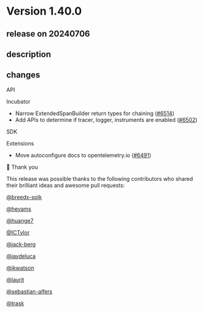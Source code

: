 # Version 1.40.0

## release on 20240706

## description

## changes

API

Incubator

* Narrow ExtendedSpanBuilder return types for chaining (<a href="https://github.com/open-telemetry/opentelemetry-java/pull/6514" data-hovercard-type="pull_request" data-hovercard-url="/open-telemetry/opentelemetry-java/pull/6514/hovercard">#6514</a>)
* Add APIs to determine if tracer, logger, instruments are enabled (<a href="https://github.com/open-telemetry/opentelemetry-java/pull/6502" data-hovercard-type="pull_request" data-hovercard-url="/open-telemetry/opentelemetry-java/pull/6502/hovercard">#6502</a>)

SDK

Extensions

* Move autoconfigure docs to opentelemetry.io (<a href="https://github.com/open-telemetry/opentelemetry-java/pull/6491" data-hovercard-type="pull_request" data-hovercard-url="/open-telemetry/opentelemetry-java/pull/6491/hovercard">#6491</a>)

🙇 Thank you

This release was possible thanks to the following contributors who shared their brilliant ideas and awesome pull requests:

<a class="user-mention notranslate" data-hovercard-type="user" data-hovercard-url="/users/breedx-splk/hovercard" data-octo-click="hovercard-link-click" data-octo-dimensions="link_type:self" href="https://github.com/breedx-splk">@breedx-splk</a>

<a class="user-mention notranslate" data-hovercard-type="user" data-hovercard-url="/users/heyams/hovercard" data-octo-click="hovercard-link-click" data-octo-dimensions="link_type:self" href="https://github.com/heyams">@heyams</a>

<a class="user-mention notranslate" data-hovercard-type="user" data-hovercard-url="/users/huange7/hovercard" data-octo-click="hovercard-link-click" data-octo-dimensions="link_type:self" href="https://github.com/huange7">@huange7</a>

<a class="user-mention notranslate" data-hovercard-type="user" data-hovercard-url="/users/ICTylor/hovercard" data-octo-click="hovercard-link-click" data-octo-dimensions="link_type:self" href="https://github.com/ICTylor">@ICTylor</a>

<a class="user-mention notranslate" data-hovercard-type="user" data-hovercard-url="/users/jack-berg/hovercard" data-octo-click="hovercard-link-click" data-octo-dimensions="link_type:self" href="https://github.com/jack-berg">@jack-berg</a>

<a class="user-mention notranslate" data-hovercard-type="user" data-hovercard-url="/users/jaydeluca/hovercard" data-octo-click="hovercard-link-click" data-octo-dimensions="link_type:self" href="https://github.com/jaydeluca">@jaydeluca</a>

<a class="user-mention notranslate" data-hovercard-type="user" data-hovercard-url="/users/jkwatson/hovercard" data-octo-click="hovercard-link-click" data-octo-dimensions="link_type:self" href="https://github.com/jkwatson">@jkwatson</a>

<a class="user-mention notranslate" data-hovercard-type="user" data-hovercard-url="/users/laurit/hovercard" data-octo-click="hovercard-link-click" data-octo-dimensions="link_type:self" href="https://github.com/laurit">@laurit</a>

<a class="user-mention notranslate" data-hovercard-type="user" data-hovercard-url="/users/sebastian-alfers/hovercard" data-octo-click="hovercard-link-click" data-octo-dimensions="link_type:self" href="https://github.com/sebastian-alfers">@sebastian-alfers</a>

<a class="user-mention notranslate" data-hovercard-type="user" data-hovercard-url="/users/trask/hovercard" data-octo-click="hovercard-link-click" data-octo-dimensions="link_type:self" href="https://github.com/trask">@trask</a>

